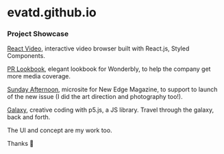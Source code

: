 # evatd.github.io

### Project Showcase 

[React Video](https://evatd.github.io/react-video/), interactive video browser built with React.js, Styled Components.

[PR Lookbook](https://pr.wonderbly.com/), elegant lookbook for Wonderbly, to help the company get more media coverage.

[Sunday Afternoon](https://evatd.github.io/afternoon-walk/), microsite for New Edge Magazine, to support to launch of the new issue (I did the art direction and photography too!).

[Galaxy](https://evatd.github.io/galaxy/), creative coding with p5.js, a JS library. Travel through the galaxy, back and forth.

The UI and concept are my work too.

Thanks 🤗
